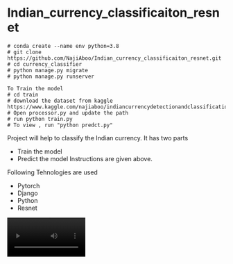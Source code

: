 # Indian_currency_classificaiton_resnet
    # conda create --name env python=3.8
    # git clone https://github.com/NajiAboo/Indian_currency_classificaiton_resnet.git
    # cd currency_classifier
    # python manage.py migrate
    # python manage.py runserver 
    
    To Train the model 
    # cd train 
    # download the dataset from kaggle  https://www.kaggle.com/najiaboo/indiancurrencydetectionandclassification
    # Open processor.py and update the path 
    # run python train.py 
    # To view , run "python predct.py"
    
Project will help to classify the Indian currency.
It has two parts 
   - Train the model 
   - Predict the model 
 Instructions are given above. 
 
Following Tehnologies are used
  - Pytorch 
  - Django
  - Python
  - Resnet 
 
 
<video src='https://youtu.be/tYqGyag4mT8' width=180/>
 
    
